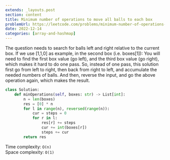 ```yaml
---
extends: _layouts.post
section: content
title: Minimum number of operations to move all balls to each box
problemUrl: https://leetcode.com/problems/minimum-number-of-operations-to-move-all-balls-to-each-box/
date: 2022-12-14
categories: [array-and-hashmap]
---
```


The question needs to search for balls left and right relative to the current box. If we use [1,1,0] as example, in the second box (i.e. boxes[1]):
You will need to find the first box value (go left), and the third box value (go right), which makes it hard to do one pass. So, instead of one pass, this solution first go from left to right, then back from right to left, and accumulate the needed numbers of balls. And then, reverse the input, and go the above operation again, which makes the result.

```python
class Solution:
    def minOperations(self, boxes: str) -> List[int]:
        n = len(boxes)
        res = [0] * n
        for l in range(n), reversed(range(n)):
            cur = steps = 0
            for r in l:
                res[r] += steps
                cur += int(boxes[r])
                steps += cur
        return res
```

Time complexity: `O(n)` <br/>
Space complexity: `O(1)`